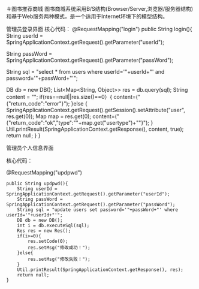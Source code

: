 ＃图书推荐商城
图书商城系统采用B/S结构(Browser/Server,浏览器/服务器结构)和基于Web服务两种模式，是一个适用于Internet环境下的模型结构。

管理员登录界面
核心代码：
@RequestMapping("login")
public String login(){
String userId = SpringApplicationContext.getRequest().getParameter("userId");

String passWord = SpringApplicationContext.getRequest().getParameter("passWord");
		
String sql = "select * from users where userId='"+userId+"' and password='"+passWord+"'";
	
DB db = new DB();
List<Map<String, Object>> res = db.query(sql);
String content = "";
if(res==null||res.size()==0）{
content=("{\"return_code\":\"error\"}");
}else
		{
			SpringApplicationContext.getRequest().getSession().setAttribute("user", res.get(0));
			Map map = res.get(0);
			content=("{\"return_code\":\"ok\",\"type\":\""+map.get("usertype")+"\"}");
		}
		Util.printResult(SpringApplicationContext.getResponse(), content, true);
		return null;
	}
	}


管理员个人信息界面

核心代码：

@RequestMapping("updpwd")
	
	public String updpwd(){
		String userId = SpringApplicationContext.getRequest().getParameter("userId");
		String passWord = SpringApplicationContext.getRequest().getParameter("passWord");
		String sql = "update users set password='"+passWord+"' where userId='"+userId+"'";
		DB db = new DB();
		int i = db.executeSql(sql);
		Res res = new Res();
		if(i>=0){
			res.setCode(0);
			res.setMsg("修改成功！");
		}else{
			res.setMsg("修改失败！");
		}
		Util.printResult(SpringApplicationContext.getResponse(), res);
		return null;
	}

